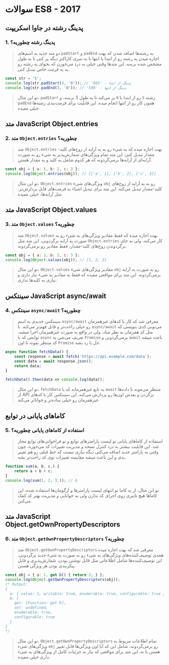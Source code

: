 # سوالات ES8 - 2017

## پدینگ رشته در جاوا اسکریپت

### 1. پدینگ رشته  چطوریه؟
>  دو متد جدید به اسم‌های `padStart` و `padEnd` به رشته‌ها اضافه شدن که بهت اجازه میدن یه رشته رو از ابتدا یا انتها با یه سری کاراکتر دیگه پر کنی تا به طول مشخص شده برسه. این متدها وقتی خیلی به درد می‌خورن که بخوای یه رشته رو به یه فرمت خاص تبدیل کنی.
```javascript
const str = '5';
console.log(str.padStart(3, '0')); // '005' - پدینگ از ابتدا
console.log(str.padEnd(3, '0')); // '500' - پدینگ از انتها
```
> تو این مثال، `padStart` رشته `5` رو از ابتدا با `0` پر می‌کنه تا به طول 3 برسه، و `padEnd` همون کار رو از انتها انجام میده. این قابلیت برای فرمت‌بندی رشته‌ها خیلی مفیده.

## متد JavaScript Object.entries

### 2. متد `Object.entries`  چطوریه؟
>  متد `Object.entries` بهت اجازه میده که یه شیء رو به یه آرایه از زوج‌های کلید-مقدار تبدیل کنی. این متد تمام ویژگی‌های شمارش‌پذیر یه شیء رو به صورت آرایه‌ای از آرایه‌ها برمی‌گردونه که هر کدوم شامل یه کلید و یه مقدار هستن.
```javascript
const obj = { a: 1, b: 2, c: 3 };
console.log(Object.entries(obj)); // [['a', 1], ['b', 2], ['c', 3]]
```
> تو این مثال، `Object.entries` ویژگی‌های شیء `obj` رو به یه آرایه از زوج‌های کلید-مقدار تبدیل می‌کنه. این متد برای تبدیل اشیاء به فرمت‌های قابل پردازش‌تر، مثل آرایه‌ها، خیلی مفیده.

## متد JavaScript Object.values

### 3. متد `Object.values`  چطوریه؟
>  متد `Object.values` بهت اجازه میده که فقط مقادیر ویژگی‌های یه شیء رو به صورت یه آرایه برگردونی. این متد مثل `Object.entries` کار می‌کنه، ولی به جای برگردوندن زوج‌های کلید-مقدار، فقط مقادیر رو برمی‌گردونه.
```javascript
const obj = { a: 1, b: 2, c: 3 };
console.log(Object.values(obj)); // [1, 2, 3]
```
> تو این مثال، `Object.values` مقادیر ویژگی‌های شیء `obj` رو به صورت یه آرایه برمی‌گردونه. این متد برای مواقعی مفیده که فقط به مقادیر یه شیء نیاز داری و نیازی به کلیدها نداری.

## سینتکس JavaScript async/await

### 4. سینتکس `async/await`  چطوریه؟
>  سینتکس جدیدی به اسم `async/await` معرفی شد که کار با کدهای غیرهمزمان رو خیلی راحت‌تر و قابل فهم‌تر می‌کنه. با `async/await` می‌تونی کدی بنویسی که مثل کد همزمان به نظر میاد، ولی در واقع به صورت غیرهمزمان اجرا میشه. توابعی که با `async` تعریف می‌شن یه `Promise` برمی‌گردونن و `await` باعث میشه کد منتظر بمونه تا اون `Promise` حل یا رد بشه.
```javascript
async function fetchData() {
    const response = await fetch('https://api.example.com/data');
    const data = await response.json();
    return data;
}

fetchData().then(data => console.log(data));
```
> تو این مثال، `fetchData` یه تابع غیرهمزمانه که با `await` منتظر می‌مونه تا داده‌ها از API برگردن و بعدش اون‌ها رو پردازش می‌کنه. این سینتکس کار با کدهای غیرهمزمان رو خیلی ساده‌تر و خواناتر می‌کنه.

## کاماهای پایانی در توابع

### 5. استفاده از کاماهای پایانی  چطوریه؟
>  استفاده از کاماهای پایانی تو لیست پارامترهای توابع و تو فراخوانی‌های توابع مجاز شد. این قابلیت بیشتر به درد کنترل نسخه و مدیریت تغییرات کد می‌خوره، چون وقتی یه پارامتر جدید اضافه می‌کنی دیگه نیازی نیست که خط قبلی رو هم تغییر بدی و این باعث میشه مقایسه تغییرات توی کد راحت‌تر بشه.
```javascript
function sum(a, b, c,) {
    return a + b + c;
}
console.log(sum(1, 2, 3,)); // 6
```
> تو این مثال، از یه کاما تو انتهای لیست پارامترها و آرگومان‌ها استفاده شده. این کاماها هیچ تاثیری روی اجرای کد ندارن ولی به خوانایی و مدیریت بهتر کد کمک می‌کنن.

## متد JavaScript Object.getOwnPropertyDescriptors

### 6. متد `Object.getOwnPropertyDescriptors`  چطوریه؟
>  متد `Object.getOwnPropertyDescriptors` معرفی شد که بهت اجازه میده همه‌ی توصیف‌کننده‌های ویژگی‌های یه شیء رو به صورت یه شیء جدید برگردونی. این توصیف‌کننده‌ها شامل اطلاعاتی مثل قابل نوشتن بودن، شمارش‌پذیری و قابل پیکربندی بودن هر ویژگی هستن.
```javascript
const obj = { a: 1, get b() { return 2; } };
console.log(Object.getOwnPropertyDescriptors(obj));
/* Output:
{
  a: { value: 1, writable: true, enumerable: true, configurable: true },
  b: {
    get: [Function: get b],
    set: undefined,
    enumerable: true,
    configurable: true
  }
}
*/
```
> تو این مثال، `Object.getOwnPropertyDescriptors` تمام اطلاعات مربوط به ویژگی‌های شیء `obj` رو برمی‌گردونه، شامل این که آیا اون ویژگی‌ها قابل تغییر هستن یا نه. این متد برای مواقعی که نیاز به جزئیات کامل از ویژگی‌های یه شیء داری خیلی مفیده.
